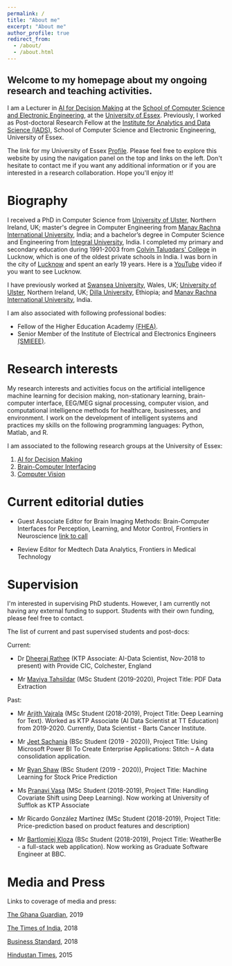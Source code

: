 ```yaml
---
permalink: /
title: "About me"
excerpt: "About me"
author_profile: true
redirect_from: 
  - /about/
  - /about.html
---
```



## Welcome to my homepage about my ongoing research and teaching activities.

I am a Lecturer in [AI for Decision Making](https://www.essex.ac.uk/departments/computer-science-and-electronic-engineering/research/ai-for-decision-making) at the [School of Computer Science and Electronic Engineering](https://www.essex.ac.uk/departments/computer-science-and-electronic-engineering), at the [University of Essex](https://www.essex.ac.uk/). Previously, I worked as Post-doctoral Research Fellow at the [Institute for Analytics and Data Science (IADS)](https://www.essex.ac.uk/research/institutes-and-centres/institute-for-analytics-and-data-science), School of Computer Science and Electronic Engineering, University of Essex. 

The link for my University of Essex [Profile](https://www.essex.ac.uk/people/razah72409). Please feel free to explore this website by using the navigation panel on the top and links on the left. Don't hesitate to contact me if you want any additional information or if you are interested in a research collaboration. Hope you'll enjoy it!


Biography
======
I received a PhD in Computer Science from [University of Ulster](https://www.ulster.ac.uk/faculties/computing-engineering-and-the-built-environment/schools/computing), Northern Ireland, UK; master's degree in Computer Engineering from [Manav Rachna International University](https://manavrachna.edu.in/), India; and a bachelor’s degree in Computer Science and Engineering from [Integral University](http://iul.ac.in/), India. I completed my primary and secondary education during 1991-2003 from [Colvin Taluqdars' College](https://en.wikipedia.org/wiki/Colvin_Taluqdars%27_College) in Lucknow, which is one of the oldest private schools in India. I was born in the city of [Lucknow](https://en.wikipedia.org/wiki/Lucknow) and spent an early 19 years. Here is a [YouTube](https://www.youtube.com/watch?v=dS2fpg-SdJ8) video if you want to see Lucknow. 


I have previously worked at [Swansea University](https://www.swansea.ac.uk/), Wales, UK; [University of Ulster](https://www.ulster.ac.uk/faculties/computing-engineering-and-the-built-environment/schools/computing), Northern Ireland, UK; [Dilla University](http://www.du.edu.et/), Ethiopia; and [Manav Rachna International University](https://manavrachna.edu.in/), India. 

I am also associated with following professional bodies: 

* Fellow of the Higher Education Academy [(FHEA)](https://www.advance-he.ac.uk/fellowship/fellowship). 
* Senior Member of the Institute of Electrical and Electronics Engineers [(SMIEEE)](https://www.ieee.org/membership/senior/index1.html).



<!-- Job Opening
======

<p align="center">
  <img width="50" height="50" src="/images/hiring.png">
</p>

Title: "AI Software Development Engineer (KTP Associate)" with the well-established developer Mersea Homes Limited and University of Essex
* The post is for 26-months (expected start date: Jan/Feb 2021).
* Salary: £32,000 - £36,250 per annum
* Application closing date: 23/09/2020
* Academic Team: Haider Raza, Shoaib Jameel, Dr John Woods.
* The project will develop an integrated smart platform to enhance communication speed, productivity and robustness from house planning to delivery.
* Click on the link to [Apply Now](https://vacancies.essex.ac.uk/tlive_webrecruitment/wrd/run/ETREC107GF.open?VACANCY_ID=359514MiES&WVID=9918109NEm&LANG=USA) -->


Research interests
======
My research interests and activities focus on the artificial intelligence machine learning for decision making, non-stationary learning, brain-computer interface, EEG/MEG signal processing, computer vision, and computational intelligence methods for healthcare, businesses, and environment. I work on the development of intelligent systems and practices my skills on the following programming languages: Python, Matlab, and R. 

I am associated to the following research groups at the University of Essex:
1. [AI for Decision Making](https://www.essex.ac.uk/departments/computer-science-and-electronic-engineering/research/ai-for-decision-making) 
2. [Brain-Computer Interfacing](http://essexbcis.uk/)
3. [Computer Vision](https://essexnlip.uk/computer-vision/)


Current editorial duties
======

* Guest Associate Editor for Brain Imaging Methods: Brain-Computer Interfaces for Perception, Learning, and Motor Control, Frontiers in Neuroscience [link to call](https://www.frontiersin.org/research-topics/11139/brain-computer-interfaces-for-perception-learning-and-motor-control)

* Review Editor for Medtech Data Analytics, Frontiers in Medical Technology


Supervision
======
I'm interested in supervising PhD students. However, I am currently not having any external funding to support. Students with their own funding, please feel free to contact. 

The list of current and past supervised students and post-docs:

Current:

* Dr [Dheeraj Rathee](https://www.linkedin.com/in/dheeraj-rathee-phd-2a816297/) (KTP Associate: AI-Data Scientist, Nov-2018 to present) with Provide CIC, Colchester, England


* Mr [Maviya Tahsildar](https://www.linkedin.com/in/maviya-tahsildar-9319b9189/) (MSc Student (2019-2020), Project Title: PDF Data Extraction



Past: 

* Mr [Arjith Vajrala](https://www.linkedin.com/in/ajith-vajrala-21b88b68/?originalSubdomain=uk) (MSc Student (2018-2019), Project Title: Deep Learning for Text). Worked as KTP Associate (AI Data Scientist at TT Education) from 2019-2020. Currently, Data Scientist - Barts Cancer Institute.

* Mr [Jeet Sachania](https://uk.linkedin.com/in/jeet-sachania-453113b7) (BSc Student (2019 - 2020)), Project Title: Using Microsoft Power BI To Create Enterprise Applications: Stitch – A data consolidation application.

* Mr [Ryan Shaw](https://www.linkedin.com/in/ryanshaw98/) (BSc Student (2019 - 2020)), Project Title: Machine Learning for Stock Price Prediction 

* Ms [Pranavi Vasa](https://www.linkedin.com/in/pranavi-vasa/?originalSubdomain=uk) (MSc Student (2018-2019), Project Title: Handling Covariate Shift using Deep Learning). Now working at University of Sufflok as KTP Associate

* Mr Ricardo González Martínez (MSc Student (2018-2019), Project Title: Price-prediction based on product features and description)

* Mr [Bartlomiej Kloza](https://www.linkedin.com/in/bartlomiej-kloza-36a52b185/) (BSc Student (2018-2019), Project Title: WeatherBe - a full-stack web application). Now working as Graduate Software Engineer at BBC.


Media and Press
======

Links to coverage of media and press: 

[The Ghana Guardian](http://sagihaider.github.io/files/Ghana_Guardian.pdf), 2019

[The Times of India](http://sagihaider.github.io/files/TimesofIndia.pdf), 2018

[Business Standard](http://sagihaider.github.io/files/BusinessStandard.pdf), 2018

[Hindustan Times](http://sagihaider.github.io/files/HindustanTimes2014.JPG), 2015


<!-- IADS Summer School-2019
======

Interested in joining fifth annual Summer School, 2019 at [Institute for Analytics and Data Science (IADS)](https://www.essex.ac.uk/research/institutes-and-centres/institute-for-analytics-and-data-science), [University of Essex](https://www.essex.ac.uk/), please see the [link](https://www.iadssummerschool.com/)
 -->

